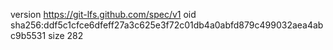 version https://git-lfs.github.com/spec/v1
oid sha256:ddf5c1cfce6dfeff27a3c625e3f72c01db4a0abfd879c499032aea4abc9b5531
size 282
